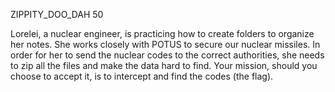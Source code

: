 ZIPPITY_DOO_DAH
50

Lorelei, a nuclear engineer, is practicing how to create folders to organize her notes. She works closely with POTUS to secure our nuclear missiles. In order for her to send the nuclear codes to the correct authorities, she needs to zip all the files and make the data hard to find. Your mission, should you choose to accept it, is to intercept and find the codes (the flag).
